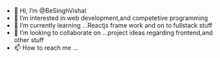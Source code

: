 - 👋 Hi, I’m @BeSinghVishal
- 👀 I’m interested in web development,and competetive programming
- 🌱 I’m currently learning ...Reactjs frame work and on to fullstack stuff
- 💞️ I’m looking to collaborate on ...project ideas regarding frontend,and other stuff
- 📫 How to reach me ...

<!---
BeSinghVishal/BeSinghVishal is a ✨ special ✨ repository because its `README.md` (this file) appears on your GitHub profile.
You can click the Preview link to take a look at your changes.
--->
